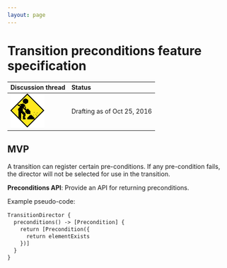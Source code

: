```yaml
---
layout: page
---
```



# Transition preconditions feature specification

| Discussion thread | Status |
|:------------------|:-------|
| ![](/assets/under-construction-flashing-barracade-animation.gif) | Drafting as of Oct 25, 2016 |

## MVP

A transition can register certain pre-conditions. If any pre-condition fails, the director will not be selected for use in the transition.

**Preconditions API**: Provide an API for returning preconditions.

Example pseudo-code:

```
TransitionDirector {
  preconditions() -> [Precondition] {
    return [Precondition({
      return elementExists
    })]
  }
}
```


